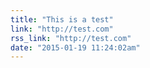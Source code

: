 ```yaml
---
title: "This is a test"
link: "http://test.com"
rss_link: "http://test.com"
date: "2015-01-19 11:24:02am"
---
```

